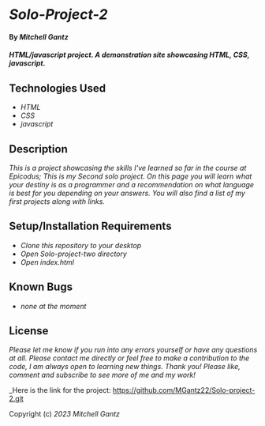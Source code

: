 # _Solo-Project-2_

#### By _**Mitchell Gantz**_

#### _HTML/javascript project. A demonstration site showcasing HTML, CSS, javascript._

## Technologies Used

* _HTML_
* _CSS_
* _javascript_

## Description

_This is a project showcasing the skills I've learned so far in the course at Epicodus; This is my Second solo project. On this page you will learn what your destiny is as a programmer and a recommendation on what language is best for you depending on your answers. You will also find a list of my first projects along with links._

## Setup/Installation Requirements

* _Clone this repository to your desktop_
* _Open Solo-project-two directory_
* _Open index.html_

## Known Bugs

* _none at the moment_



## License

_Please let me know if you run into any errors yourself or have any questions at all. Please contact me directly or feel free to make a contribution to the code, I am  always open to learning new things. Thank you! Please like, comment and subscribe to see more of me and my work!_

_Here is the link for the project: https://github.com/MGantz22/Solo-project-2.git

Copyright (c) _2023_ _Mitchell Gantz_